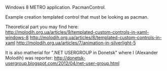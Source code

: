 Windows 8 METRO application. PacmanControl.

Example creation templated control that must be looking as pacman.

Theoretical part you may find here: 
    http://molodih.org.ua/articles/9/templated-custom-controls-in-xaml-windows-8
    http://molodih.org.ua/articles/8/templated-custom-controls-in-xaml
    http://molodih.org.ua/articles/7/animation-in-silverlight-5

It is also matherial for ".NET USERGROUP in Donetsk" where I (Alexander Molodih) was reporter:
    http://donetsk-usergroup.blogspot.com/2012/04/net-user-group.html

